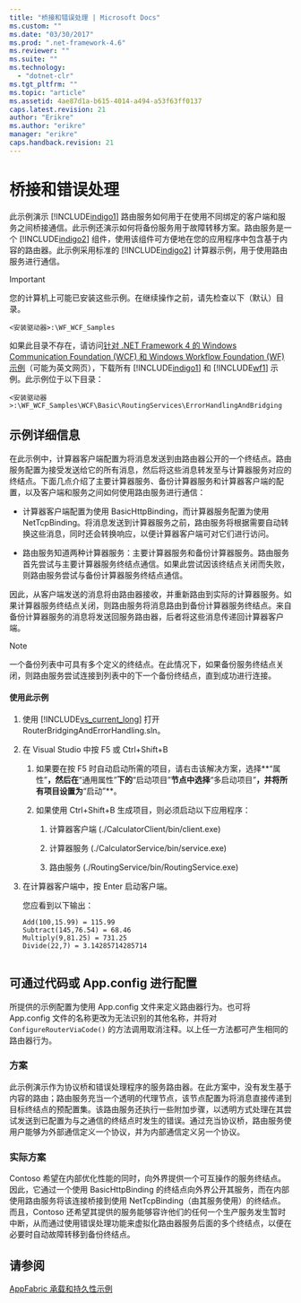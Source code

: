 ```yaml
---
title: "桥接和错误处理 | Microsoft Docs"
ms.custom: ""
ms.date: "03/30/2017"
ms.prod: ".net-framework-4.6"
ms.reviewer: ""
ms.suite: ""
ms.technology: 
  - "dotnet-clr"
ms.tgt_pltfrm: ""
ms.topic: "article"
ms.assetid: 4ae87d1a-b615-4014-a494-a53f63ff0137
caps.latest.revision: 21
author: "Erikre"
ms.author: "erikre"
manager: "erikre"
caps.handback.revision: 21
---
```

# 桥接和错误处理
此示例演示 [!INCLUDE[indigo1](../../../../includes/indigo1-md.md)] 路由服务如何用于在使用不同绑定的客户端和服务之间桥接通信。此示例还演示如何将备份服务用于故障转移方案。路由服务是一个 [!INCLUDE[indigo2](../../../../includes/indigo2-md.md)] 组件，使用该组件可方便地在您的应用程序中包含基于内容的路由器。此示例采用标准的 [!INCLUDE[indigo2](../../../../includes/indigo2-md.md)] 计算器示例，用于使用路由服务进行通信。  
  
> [!IMPORTANT]
>  您的计算机上可能已安装这些示例。在继续操作之前，请先检查以下（默认）目录。  
>   
>  `<安装驱动器>:\WF_WCF_Samples`  
>   
>  如果此目录不存在，请访问[针对 .NET Framework 4 的 Windows Communication Foundation \(WCF\) 和 Windows Workflow Foundation \(WF\) 示例](http://go.microsoft.com/fwlink/?LinkId=150780)（可能为英文网页），下载所有 [!INCLUDE[indigo1](../../../../includes/indigo1-md.md)] 和 [!INCLUDE[wf1](../../../../includes/wf1-md.md)] 示例。此示例位于以下目录：  
>   
>  `<安装驱动器>:\WF_WCF_Samples\WCF\Basic\RoutingServices\ErrorHandlingAndBridging`  
  
## 示例详细信息  
 在此示例中，计算器客户端配置为将消息发送到由路由器公开的一个终结点。路由服务配置为接受发送给它的所有消息，然后将这些消息转发至与计算器服务对应的终结点。下面几点介绍了主要计算器服务、备份计算器服务和计算器客户端的配置，以及客户端和服务之间如何使用路由服务进行通信：  
  
-   计算器客户端配置为使用 BasicHttpBinding，而计算器服务配置为使用 NetTcpBinding。将消息发送到计算器服务之前，路由服务将根据需要自动转换这些消息，同时还会转换响应，以便计算器客户端可对它们进行访问。  
  
-   路由服务知道两种计算器服务：主要计算器服务和备份计算器服务。路由服务首先尝试与主要计算器服务终结点通信。如果此尝试因该终结点关闭而失败，则路由服务尝试与备份计算器服务终结点通信。  
  
 因此，从客户端发送的消息将由路由器接收，并重新路由到实际的计算器服务。如果计算器服务终结点关闭，则路由服务将消息路由到备份计算器服务终结点。来自备份计算器服务的消息将发送回服务路由器，后者将这些消息传递回计算器客户端。  
  
> [!NOTE]
>  一个备份列表中可具有多个定义的终结点。在此情况下，如果备份服务终结点关闭，则路由服务尝试连接到列表中的下一个备份终结点，直到成功进行连接。  
  
#### 使用此示例  
  
1.  使用 [!INCLUDE[vs_current_long](../../../../includes/vs-current-long-md.md)] 打开 RouterBridgingAndErrorHandling.sln。  
  
2.  在 Visual Studio 中按 F5 或 Ctrl\+Shift\+B  
  
    1.  如果要在按 F5 时自动启动所需的项目，请右击该解决方案，选择**“属性”**，然后在**“通用属性”**下的**“启动项目”**节点中选择**“多启动项目”**，并将所有项目设置为**“启动”**。  
  
    2.  如果使用 Ctrl\+Shift\+B 生成项目，则必须启动以下应用程序：  
  
        1.  计算器客户端 \(.\/CalculatorClient\/bin\/client.exe\)  
  
        2.  计算器服务 \(.\/CalculatorService\/bin\/service.exe\)  
  
        3.  路由服务 \(.\/RoutingService\/bin\/RoutingService.exe\)  
  
3.  在计算器客户端中，按 Enter 启动客户端。  
  
     您应看到以下输出：  
  
    ```Output  
    Add(100,15.99) = 115.99  
    Subtract(145,76.54) = 68.46  
    Multiply(9,81.25) = 731.25  
    Divide(22,7) = 3.14285714285714  
  
    ```  
  
## 可通过代码或 App.config 进行配置  
 所提供的示例配置为使用 App.config 文件来定义路由器行为。也可将 App.config 文件的名称更改为无法识别的其他名称，并将对 `ConfigureRouterViaCode()` 的方法调用取消注释。以上任一方法都可产生相同的路由器行为。  
  
### 方案  
 此示例演示作为协议桥和错误处理程序的服务路由器。在此方案中，没有发生基于内容的路由；路由服务充当一个透明的代理节点，该节点配置为将消息直接传递到目标终结点的预配置集。该路由服务还执行一些附加步骤，以透明方式处理在其尝试发送到已配置为与之通信的终结点时发生的错误。通过充当协议桥，路由服务使用户能够为外部通信定义一个协议，并为内部通信定义另一个协议。  
  
### 实际方案  
 Contoso 希望在内部优化性能的同时，向外界提供一个可互操作的服务终结点。因此，它通过一个使用 BasicHttpBinding 的终结点向外界公开其服务，而在内部使用路由服务将该连接桥接到使用 NetTcpBinding（由其服务使用）的终结点。而且，Contoso 还希望其提供的服务能够容许他们的任何一个生产服务发生暂时中断，从而通过使用错误处理功能来虚拟化路由器服务后面的多个终结点，以便在必要时自动故障转移到备份终结点。  
  
## 请参阅  
 [AppFabric 承载和持久性示例](http://go.microsoft.com/fwlink/?LinkId=193961)